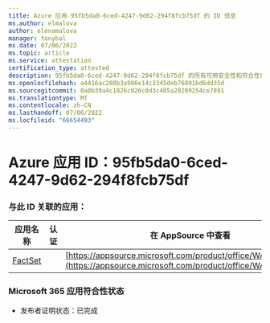 ```yaml
---
title: Azure 应用 95fb5da0-6ced-4247-9d62-294f8fcb75df 的 ID 信息
ms.author: elmalova
author: elenamalova
manager: tonybal
ms.date: 07/06/2022
ms.topic: article
ms.service: attestation
certification_type: attested
description: 95fb5da0-6ced-4247-9d62-294f8fcb75df 的所有可用安全性和符合性信息。
ms.openlocfilehash: a4416ac288b3a986e14c3345deb76891bd6dd35d
ms.sourcegitcommit: 0a0b39a4c1826c026c0d3c405a20209254ce7891
ms.translationtype: MT
ms.contentlocale: zh-CN
ms.lasthandoff: 07/06/2022
ms.locfileid: "66654493"
---
```

# <a name="azure-app-id-95fb5da0-6ced-4247-9d62-294f8fcb75df"></a>Azure 应用 ID：95fb5da0-6ced-4247-9d62-294f8fcb75df


### <a name="apps-associated-with-this-id"></a>与此 ID 关联的应用：
| **应用名称** | **认证** | **在 AppSource 中查看** |
|--------------|---------------|-----------------------|
| [FactSet](../forward/WA200002146.md) |  | [https://appsource.microsoft.com/product/office/WA200002146](https://appsource.microsoft.com/product/office/WA200002146) |

### <a name="microsoft-365-app-compliance-status"></a>Microsoft 365 应用符合性状态
- 发布者证明状态：已完成
